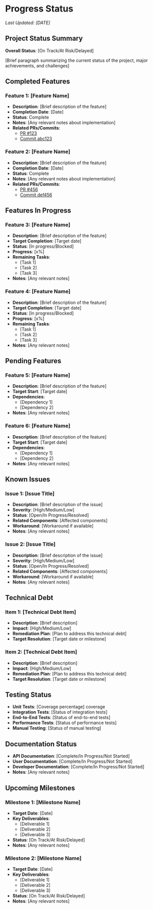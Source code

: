 # Progress Status

*Last Updated: [DATE]*

## Project Status Summary

**Overall Status**: [On Track/At Risk/Delayed]

[Brief paragraph summarizing the current status of the project, major achievements, and challenges]

## Completed Features

### Feature 1: [Feature Name]

- **Description**: [Brief description of the feature]
- **Completion Date**: [Date]
- **Status**: Complete
- **Notes**: [Any relevant notes about implementation]
- **Related PRs/Commits**: 
  - [PR #123](link-to-pr)
  - [Commit abc123](link-to-commit)

### Feature 2: [Feature Name]

- **Description**: [Brief description of the feature]
- **Completion Date**: [Date]
- **Status**: Complete
- **Notes**: [Any relevant notes about implementation]
- **Related PRs/Commits**: 
  - [PR #456](link-to-pr)
  - [Commit def456](link-to-commit)

## Features In Progress

### Feature 3: [Feature Name]

- **Description**: [Brief description of the feature]
- **Target Completion**: [Target date]
- **Status**: [In progress/Blocked]
- **Progress**: [x%]
- **Remaining Tasks**:
  - [Task 1]
  - [Task 2]
  - [Task 3]
- **Notes**: [Any relevant notes]

### Feature 4: [Feature Name]

- **Description**: [Brief description of the feature]
- **Target Completion**: [Target date]
- **Status**: [In progress/Blocked]
- **Progress**: [x%]
- **Remaining Tasks**:
  - [Task 1]
  - [Task 2]
  - [Task 3]
- **Notes**: [Any relevant notes]

## Pending Features

### Feature 5: [Feature Name]

- **Description**: [Brief description of the feature]
- **Target Start**: [Target date]
- **Dependencies**: 
  - [Dependency 1]
  - [Dependency 2]
- **Notes**: [Any relevant notes]

### Feature 6: [Feature Name]

- **Description**: [Brief description of the feature]
- **Target Start**: [Target date]
- **Dependencies**: 
  - [Dependency 1]
  - [Dependency 2]
- **Notes**: [Any relevant notes]

## Known Issues

### Issue 1: [Issue Title]

- **Description**: [Brief description of the issue]
- **Severity**: [High/Medium/Low]
- **Status**: [Open/In Progress/Resolved]
- **Related Components**: [Affected components]
- **Workaround**: [Workaround if available]
- **Notes**: [Any relevant notes]

### Issue 2: [Issue Title]

- **Description**: [Brief description of the issue]
- **Severity**: [High/Medium/Low]
- **Status**: [Open/In Progress/Resolved]
- **Related Components**: [Affected components]
- **Workaround**: [Workaround if available]
- **Notes**: [Any relevant notes]

## Technical Debt

### Item 1: [Technical Debt Item]

- **Description**: [Brief description]
- **Impact**: [High/Medium/Low]
- **Remediation Plan**: [Plan to address this technical debt]
- **Target Resolution**: [Target date or milestone]

### Item 2: [Technical Debt Item]

- **Description**: [Brief description]
- **Impact**: [High/Medium/Low]
- **Remediation Plan**: [Plan to address this technical debt]
- **Target Resolution**: [Target date or milestone]

## Testing Status

- **Unit Tests**: [Coverage percentage] coverage
- **Integration Tests**: [Status of integration tests]
- **End-to-End Tests**: [Status of end-to-end tests]
- **Performance Tests**: [Status of performance tests]
- **Manual Testing**: [Status of manual testing]

## Documentation Status

- **API Documentation**: [Complete/In Progress/Not Started]
- **User Documentation**: [Complete/In Progress/Not Started]
- **Developer Documentation**: [Complete/In Progress/Not Started]
- **Notes**: [Any relevant notes]

## Upcoming Milestones

### Milestone 1: [Milestone Name]

- **Target Date**: [Date]
- **Key Deliverables**:
  - [Deliverable 1]
  - [Deliverable 2]
  - [Deliverable 3]
- **Status**: [On Track/At Risk/Delayed]
- **Notes**: [Any relevant notes]

### Milestone 2: [Milestone Name]

- **Target Date**: [Date]
- **Key Deliverables**:
  - [Deliverable 1]
  - [Deliverable 2]
  - [Deliverable 3]
- **Status**: [On Track/At Risk/Delayed]
- **Notes**: [Any relevant notes]